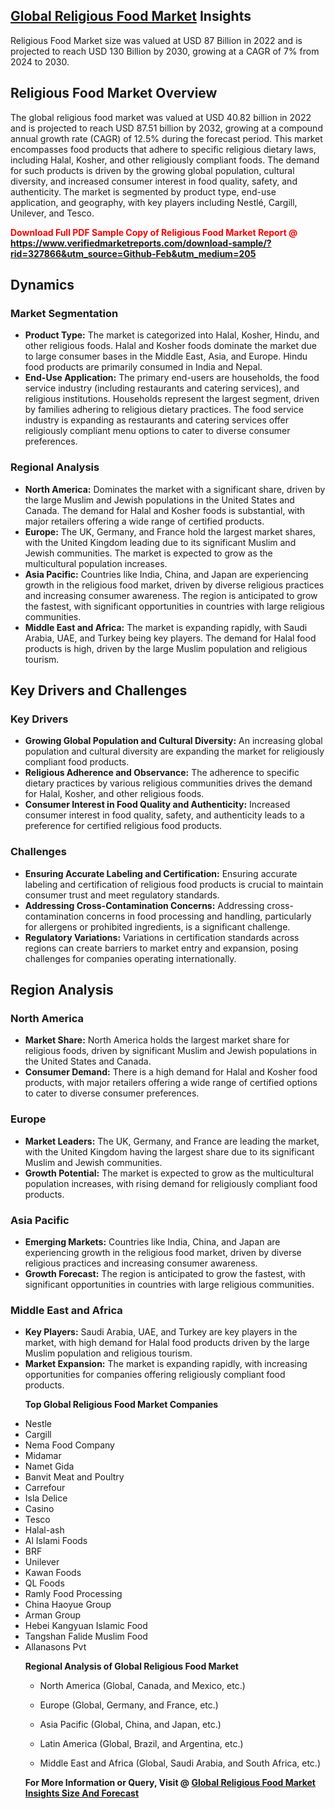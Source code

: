 <h2><a href="https://www.verifiedmarketreports.com/download-sample/?rid=327866&amp;utm_source=Github&amp;utm_medium=205" target="_blank">Global Religious Food Market</a> Insights</h2><p>Religious Food Market size was valued at USD 87 Billion in 2022 and is projected to reach USD 130 Billion by 2030, growing at a CAGR of 7% from 2024 to 2030.</p><p> <h2>Religious Food Market Overview</h2> <p>The global religious food market was valued at USD 40.82 billion in 2022 and is projected to reach USD 87.51 billion by 2032, growing at a compound annual growth rate (CAGR) of 12.5% during the forecast period. This market encompasses food products that adhere to specific religious dietary laws, including Halal, Kosher, and other religiously compliant foods. The demand for such products is driven by the growing global population, cultural diversity, and increased consumer interest in food quality, safety, and authenticity. The market is segmented by product type, end-use application, and geography, with key players including Nestlé, Cargill, Unilever, and Tesco. </p> <p><strong><p><span class=""><span style="color: #ff0000;"><strong>Download Full PDF Sample Copy of Religious Food Market Report</strong> @ </span><a href="https://www.verifiedmarketreports.com/download-sample/?rid=327866&amp;utm_source=Github-Feb&amp;utm_medium=205" target="_blank">https://www.verifiedmarketreports.com/download-sample/?rid=327866&amp;utm_source=Github-Feb&amp;utm_medium=205</a></span></p></strong></p> <h2>Dynamics</h2> <h3>Market Segmentation</h3> <ul> <li><strong>Product Type:</strong> The market is categorized into Halal, Kosher, Hindu, and other religious foods. Halal and Kosher foods dominate the market due to large consumer bases in the Middle East, Asia, and Europe. Hindu food products are primarily consumed in India and Nepal. </li> <li><strong>End-Use Application:</strong> The primary end-users are households, the food service industry (including restaurants and catering services), and religious institutions. Households represent the largest segment, driven by families adhering to religious dietary practices. The food service industry is expanding as restaurants and catering services offer religiously compliant menu options to cater to diverse consumer preferences. </li> </ul> <h3>Regional Analysis</h3> <ul> <li><strong>North America:</strong> Dominates the market with a significant share, driven by the large Muslim and Jewish populations in the United States and Canada. The demand for Halal and Kosher foods is substantial, with major retailers offering a wide range of certified products. </li> <li><strong>Europe:</strong> The UK, Germany, and France hold the largest market shares, with the United Kingdom leading due to its significant Muslim and Jewish communities. The market is expected to grow as the multicultural population increases. </li> <li><strong>Asia Pacific:</strong> Countries like India, China, and Japan are experiencing growth in the religious food market, driven by diverse religious practices and increasing consumer awareness. The region is anticipated to grow the fastest, with significant opportunities in countries with large religious communities. </li> <li><strong>Middle East and Africa:</strong> The market is expanding rapidly, with Saudi Arabia, UAE, and Turkey being key players. The demand for Halal food products is high, driven by the large Muslim population and religious tourism. </li> </ul> <h2>Key Drivers and Challenges</h2> <h3>Key Drivers</h3> <ul> <li><strong>Growing Global Population and Cultural Diversity:</strong> An increasing global population and cultural diversity are expanding the market for religiously compliant food products. </li> <li><strong>Religious Adherence and Observance:</strong> The adherence to specific dietary practices by various religious communities drives the demand for Halal, Kosher, and other religious foods. </li> <li><strong>Consumer Interest in Food Quality and Authenticity:</strong> Increased consumer interest in food quality, safety, and authenticity leads to a preference for certified religious food products. </li> </ul> <h3>Challenges</h3> <ul> <li><strong>Ensuring Accurate Labeling and Certification:</strong> Ensuring accurate labeling and certification of religious food products is crucial to maintain consumer trust and meet regulatory standards. </li> <li><strong>Addressing Cross-Contamination Concerns:</strong> Addressing cross-contamination concerns in food processing and handling, particularly for allergens or prohibited ingredients, is a significant challenge. </li> <li><strong>Regulatory Variations:</strong> Variations in certification standards across regions can create barriers to market entry and expansion, posing challenges for companies operating internationally. </li> </ul> <h2>Region Analysis</h2> <h3>North America</h3> <ul> <li><strong>Market Share:</strong> North America holds the largest market share for religious foods, driven by significant Muslim and Jewish populations in the United States and Canada. </li> <li><strong>Consumer Demand:</strong> There is a high demand for Halal and Kosher food products, with major retailers offering a wide range of certified options to cater to diverse consumer preferences. </li> </ul> <h3>Europe</h3> <ul> <li><strong>Market Leaders:</strong> The UK, Germany, and France are leading the market, with the United Kingdom having the largest share due to its significant Muslim and Jewish communities. </li> <li><strong>Growth Potential:</strong> The market is expected to grow as the multicultural population increases, with rising demand for religiously compliant food products. </li> </ul> <h3>Asia Pacific</h3> <ul> <li><strong>Emerging Markets:</strong> Countries like India, China, and Japan are experiencing growth in the religious food market, driven by diverse religious practices and increasing consumer awareness. </li> <li><strong>Growth Forecast:</strong> The region is anticipated to grow the fastest, with significant opportunities in countries with large religious communities. </li> </ul> <h3>Middle East and Africa</h3> <ul> <li><strong>Key Players:</strong> Saudi Arabia, UAE, and Turkey are key players in the market, with high demand for Halal food products driven by the large Muslim population and religious tourism. </li> <li><strong>Market Expansion:</strong> The market is expanding rapidly, with increasing opportunities for companies offering religiously compliant food products. </</p><p><strong>Top Global Religious Food Market Companies</strong></p><div data-test-id=""><p><li>Nestle</li><li> Cargill</li><li> Nema Food Company</li><li> Midamar</li><li> Namet Gida</li><li> Banvit Meat and Poultry</li><li> Carrefour</li><li> Isla Delice</li><li> Casino</li><li> Tesco</li><li> Halal-ash</li><li> Al Islami Foods</li><li> BRF</li><li> Unilever</li><li> Kawan Foods</li><li> QL Foods</li><li> Ramly Food Processing</li><li> China Haoyue Group</li><li> Arman Group</li><li> Hebei Kangyuan Islamic Food</li><li> Tangshan Falide Muslim Food</li><li> Allanasons Pvt</li></p><div><strong>Regional Analysis of&nbsp;Global Religious Food Market</strong></div><ul><li dir="ltr"><p dir="ltr">North America&nbsp;(Global, Canada, and Mexico, etc.)</p></li><li dir="ltr"><p dir="ltr">Europe (Global, Germany, and France, etc.)</p></li><li dir="ltr"><p dir="ltr">Asia Pacific&nbsp;(Global, China, and Japan, etc.)</p></li><li dir="ltr"><p dir="ltr">Latin America&nbsp;(Global, Brazil, and Argentina, etc.)</p></li><li dir="ltr">Middle East and Africa&nbsp;(Global, Saudi Arabia, and South Africa, etc.)</li></ul><p><strong>For More Information or Query, Visit @&nbsp;</strong><strong><a href="https://www.verifiedmarketreports.com/product/religious-food-market/?utm_source=Github&amp;utm_medium=205" target="_blank">Global Religious Food Market Insights Size And Forecast</a></strong></p></div>
